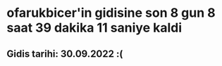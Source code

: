 # ofarukbicer'in gidisine son 8 gun 8 saat 39 dakika 11 saniye kaldi

## Gidis tarihi: 30.09.2022 :(